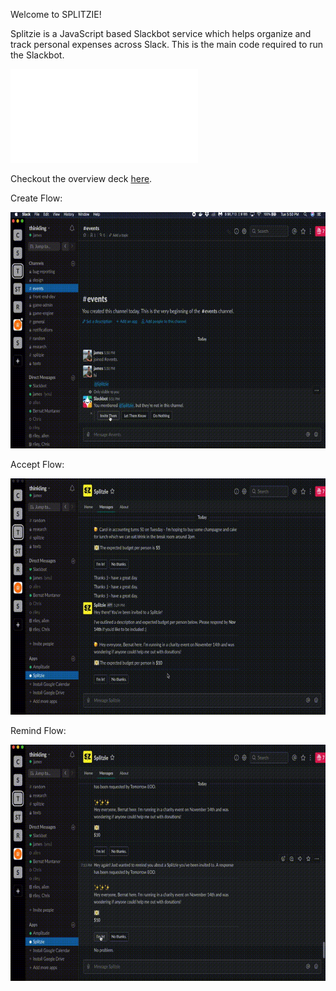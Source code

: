 Welcome to SPLITZIE!


Splitzie is a JavaScript based Slackbot service which helps organize and track personal expenses across Slack. This is the main code required to run the Slackbot.

<object data="./splitzie_presentation.pdf" type="application/pdf" width="700px" height="700px">
    <embed src="./splitzie_presentation.pdf">
        <p>Checkout the overview deck <a href="./splitzie_presentation.pdf">here</a>.</p>
    </embed>
</object>

Create Flow:

![](createflow.gif)

Accept Flow:

![](acceptflow.gif)

Remind Flow:

![](remindflow.gif)
